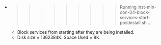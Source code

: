 * >>>>>>>>> Running inst-min-con-04-block-services-start-postinstall.sh ...
  * Block services from starting after they are being installed.
  * Disk size = 1362384K. Space Used = 8K.
